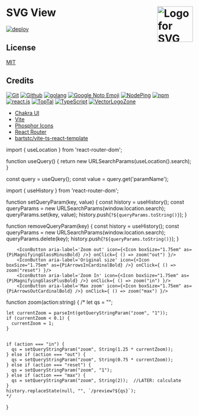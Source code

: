 # SVG View  [<img alt="Logo for SVG View" src="https://view.svg.zone/favicon.svg" height="96" align="right"/>](https://view.svg.zone/)

[![deploy](https://github.com/VectorLogoZone/svgview/actions/workflows/gcr-deploy.yaml/badge.svg)](https://github.com/VectorLogoZone/svgview/actions/workflows/gcr-deploy.yaml)

## License

[MIT](LICENSE.txt)

## Credits

[![Git](https://www.vectorlogo.zone/logos/git-scm/git-scm-ar21.svg)](https://git-scm.com/ "Version control")
[![Github](https://www.vectorlogo.zone/logos/github/github-ar21.svg)](https://github.com/ "Code hosting")
[![golang](https://www.vectorlogo.zone/logos/golang/golang-ar21.svg)](https://golang.org/ "Programming language")
[![Google Noto Emoji](https://www.vectorlogo.zone/logos/google/google-ar21.svg)](https://github.com/googlefonts/noto-emoji/blob/master/svg/emoji_u1f441.svg "Logo/Favicon")
[![NodePing](https://www.vectorlogo.zone/logos/nodeping/nodeping-ar21.svg)](https://nodeping.com?rid=201109281250J5K3P "Uptime monitoring")
[![npm](https://www.vectorlogo.zone/logos/npmjs/npmjs-ar21.svg)](https://www.npmjs.com/ "JS Package Management")
[![react.js](https://www.vectorlogo.zone/logos/reactjs/reactjs-ar21.svg)](https://reactjs.org/ "UI Framework")
[![TopTal](https://www.vectorlogo.zone/logos/toptal/toptal-ar21.svg)](https://www.toptal.com/designers/subtlepatterns/ "Background pattern")
[![TypeScript](https://www.vectorlogo.zone/logos/typescriptlang/typescriptlang-ar21.svg)](https://www.typescriptlang.org/ "Programming Language")
[![VectorLogoZone](https://www.vectorlogo.zone/logos/vectorlogozone/vectorlogozone-ar21.svg)](https://www.vectorlogo.zone/ "Logos")

* [Chakra UI](https://v2.chakra-ui.com/)
* [Vite](https://vitejs.dev/)
* [Phosphor Icons](https://phosphoricons.com/)
* [React Router](https://reactrouter.com/)
* [bartstc/vite-ts-react-template](https://github.com/bartstc/vite-ts-react-template)




import { useLocation } from 'react-router-dom';

function useQuery() {
  return new URLSearchParams(useLocation().search);
}

const query = useQuery();
const value = query.get('paramName');

import { useHistory } from 'react-router-dom';

function setQueryParam(key, value) {
  const history = useHistory();
  const queryParams = new URLSearchParams(window.location.search);
  queryParams.set(key, value);
  history.push(`?${queryParams.toString()}`);
}

function removeQueryParam(key) {
  const history = useHistory();
  const queryParams = new URLSearchParams(window.location.search);
  queryParams.delete(key);
  history.push(`?${queryParams.toString()}`);
}

        <IconButton aria-label='Zoom out' icon={<Icon boxSize="1.75em" as={PiMagnifyingGlassMinusBold} />} onClick={ () => zoom("out") }/>
        <IconButton aria-label='Original size' icon={<Icon boxSize="1.75em" as={PiArrowsInCardinalBold} />} onClick={ () => zoom("reset") }/>
        <IconButton aria-label='Zoom In' icon={<Icon boxSize="1.75em" as={PiMagnifyingGlassPlusBold} />} onClick={ () => zoom("in") }/>
        <IconButton aria-label='Max zoom' icon={<Icon boxSize="1.75em" as={PiArrowsOutCardinalBold} />} onClick={ () => zoom("max") }/>

  function zoom(action:string) {
    /*
    let qs = "";

    let currentZoom = parseInt(getQueryStringParam("zoom", "1"));
    if (currentZoom < 0.1) {
      currentZoom = 1;
    }


    if (action === "in") {
      qs = setQueryStringParam("zoom", String(1.25 * currentZoom));
    } else if (action === "out") {
      qs = setQueryStringParam("zoom", String(0.75 * currentZoom));
    } else if (action === "reset") {
      qs = setQueryStringParam("zoom", "1");
    } else if (action === "max") {
      qs = setQueryStringParam("zoom", String(2));  //LATER: calculate
    }
    history.replaceState(null, "", `/preview?${qs}`);
    */
  }
